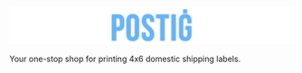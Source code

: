 ![postig logo](./docs/images/title.png?raw=true "Postig")


Your one-stop shop for printing 4x6 domestic shipping labels.
